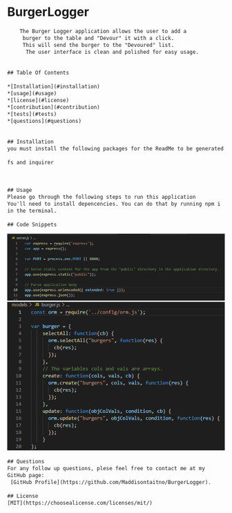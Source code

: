 # BurgerLogger
        The Burger Logger application allows the user to add a
         burger to the table and "Devour" it with a click. 
         This will send the burger to the "Devoured" list.
          The user interface is clean and polished for easy usage. 
    

    ## Table Of Contents

    *[Installation](#installation) 
    *[usage](#usage)
    *[license](#license)
    *[contribution](#contribution)
    *[tests](#tests)
    *[questions](#questions)


    ## Installation
    you must install the following packages for the ReadMe to be generated

    fs and inquirer
    
   
    
    ## Usage
    Please go through the following steps to run this application 
    You'll need to install depencencies. You can do that by running npm i in the terminal.

    ## Code Snippets 
<img src="/public/assets/images/burger.png" alt=""/>

<img src="/public/assets/images/burger2.png" alt="My cool logo"/>


    ## Questions
    For any follow up questions, plese feel free to contact me at my GitHub page:
     [GitHub Profile](https://github.com/Maddisontaitno/BurgerLogger).
    
    ## License
    [MIT](https://choosealicense.com/licenses/mit/)
